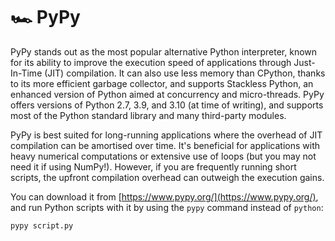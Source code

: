 # 🏎️ PyPy

PyPy stands out as the most popular alternative Python interpreter, known for its ability to improve the execution speed of applications through Just-In-Time (JIT) compilation. It can also use less memory than CPython, thanks to its more efficient garbage collector, and supports Stackless Python, an enhanced version of Python aimed at concurrency and micro-threads. PyPy offers versions of Python 2.7, 3.9, and 3.10 (at time of writing), and supports most of the Python standard library and many third-party modules.

PyPy is best suited for long-running applications where the overhead of JIT compilation can be amortised over time. It's beneficial for applications with heavy numerical computations or extensive use of loops (but you may not need it if using NumPy!). However, if you are frequently running short scripts, the upfront compilation overhead can outweigh the execution gains. 

You can download it from [https://www.pypy.org/](https://www.pypy.org/), and run Python scripts with it by using the `pypy` command instead of `python`:

```shell
pypy script.py
```

